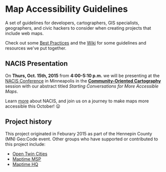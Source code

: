 # Map Accessibility Guidelines
A set of guidelines for developers, cartographers, GIS specialists, geographers, and civic hackers to consider when creating projects that include web maps.

Check out some [Best Practices](/BestPractices.md) and the [Wiki](../../wiki) for some guidelines and resources we've put together.

## NACIS Presentation
On **Thurs, Oct. 15th, 2015** from **4:00-5:10 p.m.** we will be presenting at the [NACIS Conference](http://www.nacis.org) in Minneapolis in the **[Community-Oriented Cartography](http://sched.co/3l8M)** session with our abstract titled *Starting Conversations for More Accessible Maps*. 

Learn [more](http://nacis2015.sched.org) about NACIS, and join us on a journey to make maps more accessible this October! :stuck_out_tongue:


## Project history
This project originated in Feburary 2015 as part of the Hennepin County (MN) Geo:Code event.  Other groups who have supported or contributed to this project include:  
* [Open Twin Cities](http://opentwincities.org)  
* [Maptime MSP](http://maptime.io/msp)    
* [Maptime HQ](http://maptime.io)   
